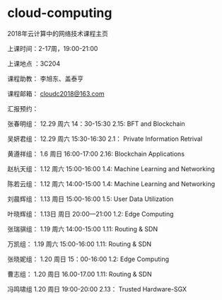 # cloud-computing
2018年云计算中的网络技术课程主页

上课时间：2-17周，19:00-21:00

上课地点 ：3C204

课程助教：  李旭东、盖泰亨 
    
课程邮箱： cloudc2018@163.com

 
汇报预约：

张春明组：  12.29 周六 14：30-15:30        2.15: BFT and Blockchain

吴妍君组：  12.29 周六 15:30-16:30         2.1： Private Information Retrival 

黄遵祥组：  1.6 周日 16:00-17:00           2.16: Blockchain Applications

赵杭天组：  1.12  周六 15:00-16:00          1.4: Machine Learning and Networking

陈若云组：  1.12 周六 14:00-15:00           1.4: Machine Learning and Networking
  
刘晨辉组：  1.13 周日  15:00-16:00           1.5: User Data Utilization

叶晓辉组：   1.13日  周日 20:00—21:00        1.2: Edge Computing

张瑞骐组：   1.19 周六   14:00-15:00         1.11: Routing & SDN

万凯组：    1.19  周六   15:00-16:00         1.11: Routing & SDN

张晓妮组：  1.20  周日 15：00-16:00          1.2: Edge Computing
 
曹志组：    1.20 周日 16.00-17.00            1.11: Routing & SDN
 
冯鸣啸组    1.20 周日 19:00-20:00            2.13： Trusted Hardware-SGX


